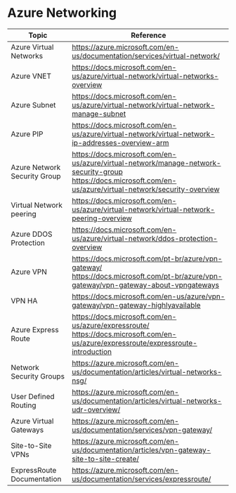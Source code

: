 # Azure Networking

| Topic | Reference |
| --- | --- |
|Azure Virtual Networks| https://azure.microsoft.com/en-us/documentation/services/virtual-network/|
|Azure VNET| https://docs.microsoft.com/en-us/azure/virtual-network/virtual-networks-overview|
|Azure Subnet| https://docs.microsoft.com/en-us/azure/virtual-network/virtual-network-manage-subnet|
|Azure PIP| https://docs.microsoft.com/en-us/azure/virtual-network/virtual-network-ip-addresses-overview-arm|
|Azure Network Security Group| https://docs.microsoft.com/en-us/azure/virtual-network/manage-network-security-group <br>https://docs.microsoft.com/en-us/azure/virtual-network/security-overview|
|Virtual Network peering| https://docs.microsoft.com/en-us/azure/virtual-network/virtual-network-peering-overview|
|Azure DDOS Protection| https://docs.microsoft.com/en-us/azure/virtual-network/ddos-protection-overview|
|Azure VPN| https://docs.microsoft.com/pt-br/azure/vpn-gateway/ <br>https://docs.microsoft.com/pt-br/azure/vpn-gateway/vpn-gateway-about-vpngateways|
|VPN HA| https://docs.microsoft.com/en-us/azure/vpn-gateway/vpn-gateway-highlyavailable|
|Azure Express Route| https://docs.microsoft.com/en-us/azure/expressroute/ <br>https://docs.microsoft.com/en-us/azure/expressroute/expressroute-introduction|
|Network Security Groups| https://azure.microsoft.com/en-us/documentation/articles/virtual-networks-nsg/|
|User Defined Routing| https://azure.microsoft.com/en-us/documentation/articles/virtual-networks-udr-overview/|
|Azure Virtual Gateways| https://azure.microsoft.com/en-us/documentation/services/vpn-gateway/|
|Site-to-Site VPNs| https://azure.microsoft.com/en-us/documentation/articles/vpn-gateway-site-to-site-create/|
|ExpressRoute Documentation| https://azure.microsoft.com/en-us/documentation/services/expressroute/|
